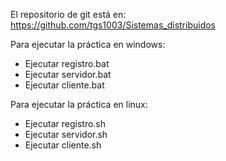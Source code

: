 El repositorio de git está en: 
https://github.com/tgs1003/Sistemas_distribuidos

Para ejecutar la práctica en windows:

 - Ejecutar registro.bat
 - Ejecutar servidor.bat
 - Ejecutar cliente.bat

Para ejecutar la práctica en linux:

 - Ejecutar registro.sh
 - Ejecutar servidor.sh
 - Ejecutar cliente.sh

